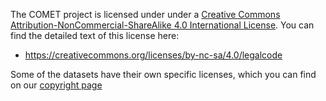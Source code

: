 The COMET project is licensed under under a [Creative Commons Attribution-NonCommercial-ShareAlike 4.0 International License](http://creativecommons.org/licenses/by-nc-sa/4.0/).  You can find the detailed text of this license here:

* <https://creativecommons.org/licenses/by-nc-sa/4.0/legalcode>

Some of the datasets have their own specific licenses, which you can find on our [copyright page](https://comet.arts.ubc.ca/pages/copyright.html)